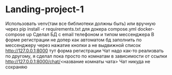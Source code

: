 # Landing-project-1
Использовать venv(там все библиотеки должны быть) или вручную через pip install -r requirements.txt
для докера compose.yml docker-compose up
Сделал БД с email телефоном и типом мессенджера
В форме регистрации не допер как автоматом бд заполнить по мессенджеру через нажатие кнопки а не выдвижной список
http://127.0.0.1:8000 тут форма регистрации
Чат надо как-то реализвать по другому, я сделал пока просто по комнатам в зависимости от ссылки
http://127.0.0.1:8000/chat/<название комнаты чата>
Чат никуда не сохраняю 
